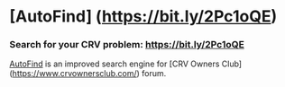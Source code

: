 # [AutoFind] (https://bit.ly/2Pc1oQE)

### Search for your CRV problem: https://bit.ly/2Pc1oQE	 

[AutoFind](https://bit.ly/2Pc1oQE) is an improved search engine for [CRV Owners Club] (https://www.crvownersclub.com/) forum. 


